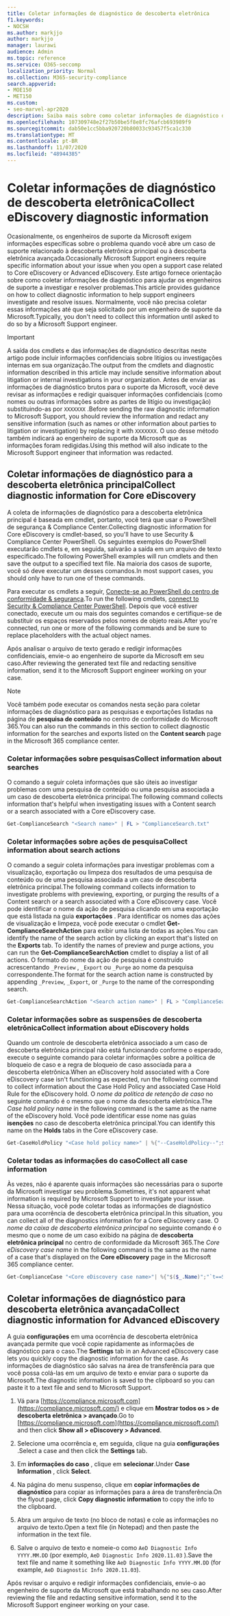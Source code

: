 ```yaml
---
title: Coletar informações de diagnóstico de descoberta eletrônica
f1.keywords:
- NOCSH
ms.author: markjjo
author: markjjo
manager: laurawi
audience: Admin
ms.topic: reference
ms.service: O365-seccomp
localization_priority: Normal
ms.collection: M365-security-compliance
search.appverid:
- MOE150
- MET150
ms.custom:
- seo-marvel-apr2020
description: Saiba mais sobre como coletar informações de diagnóstico de descoberta eletrônica para um caso de suporte da Microsoft.
ms.openlocfilehash: 107309748e2f27b50be5f8e8fc76afcb693989f9
ms.sourcegitcommit: dab50e1cc5bba920720b80033c93457f5ca1c330
ms.translationtype: MT
ms.contentlocale: pt-BR
ms.lasthandoff: 11/07/2020
ms.locfileid: "48944385"
---
```

# <a name="collect-ediscovery-diagnostic-information"></a><span data-ttu-id="0608c-103">Coletar informações de diagnóstico de descoberta eletrônica</span><span class="sxs-lookup"><span data-stu-id="0608c-103">Collect eDiscovery diagnostic information</span></span>

<span data-ttu-id="0608c-104">Ocasionalmente, os engenheiros de suporte da Microsoft exigem informações específicas sobre o problema quando você abre um caso de suporte relacionado à descoberta eletrônica principal ou à descoberta eletrônica avançada.</span><span class="sxs-lookup"><span data-stu-id="0608c-104">Occasionally Microsoft Support engineers require specific information about your issue when you open a support case related to Core eDiscovery or Advanced eDiscovery.</span></span> <span data-ttu-id="0608c-105">Este artigo fornece orientação sobre como coletar informações de diagnóstico para ajudar os engenheiros de suporte a investigar e resolver problemas.</span><span class="sxs-lookup"><span data-stu-id="0608c-105">This article provides guidance on how to collect diagnostic information to help support engineers investigate and resolve issues.</span></span> <span data-ttu-id="0608c-106">Normalmente, você não precisa coletar essas informações até que seja solicitado por um engenheiro de suporte da Microsoft.</span><span class="sxs-lookup"><span data-stu-id="0608c-106">Typically, you don't need to collect this information until asked to do so by a Microsoft Support engineer.</span></span>

> [!IMPORTANT]
> <span data-ttu-id="0608c-107">A saída dos cmdlets e das informações de diagnóstico descritas neste artigo pode incluir informações confidenciais sobre litígios ou investigações internas em sua organização.</span><span class="sxs-lookup"><span data-stu-id="0608c-107">The output from the cmdlets and diagnostic information described in this article may include sensitive information about litigation or internal investigations in your organization.</span></span> <span data-ttu-id="0608c-108">Antes de enviar as informações de diagnóstico brutos para o suporte da Microsoft, você deve revisar as informações e redigir quaisquer informações confidenciais (como nomes ou outras informações sobre as partes de litígio ou investigação) substituindo-as por `XXXXXXX` .</span><span class="sxs-lookup"><span data-stu-id="0608c-108">Before sending the raw diagnostic information to Microsoft Support, you should review the information and redact any sensitive information (such as names or other information about parties to litigation or investigation) by replacing it with `XXXXXXX`.</span></span> <span data-ttu-id="0608c-109">O uso desse método também indicará ao engenheiro de suporte da Microsoft que as informações foram redigidas.</span><span class="sxs-lookup"><span data-stu-id="0608c-109">Using this method will also indicate to the Microsoft Support engineer that information was redacted.</span></span>

## <a name="collect-diagnostic-information-for-core-ediscovery"></a><span data-ttu-id="0608c-110">Coletar informações de diagnóstico para a descoberta eletrônica principal</span><span class="sxs-lookup"><span data-stu-id="0608c-110">Collect diagnostic information for Core eDiscovery</span></span>

<span data-ttu-id="0608c-111">A coleta de informações de diagnóstico para a descoberta eletrônica principal é baseada em cmdlet, portanto, você terá que usar o PowerShell de segurança & Compliance Center.</span><span class="sxs-lookup"><span data-stu-id="0608c-111">Collecting diagnostic information for Core eDiscovery is cmdlet-based, so you'll have to use Security & Compliance Center PowerShell.</span></span> <span data-ttu-id="0608c-112">Os seguintes exemplos do PowerShell executarão cmdlets e, em seguida, salvarão a saída em um arquivo de texto especificado.</span><span class="sxs-lookup"><span data-stu-id="0608c-112">The following PowerShell examples will run cmdlets and then save the output to a specified text file.</span></span> <span data-ttu-id="0608c-113">Na maioria dos casos de suporte, você só deve executar um desses comandos.</span><span class="sxs-lookup"><span data-stu-id="0608c-113">In most support cases, you should only have to run one of these commands.</span></span>

<span data-ttu-id="0608c-114">Para executar os cmdlets a seguir, [Conecte-se ao PowerShell </span> do centro de conformidade & segurança](https://docs.microsoft.com/powershell/exchange/connect-to-scc-powershell).</span><span class="sxs-lookup"><span data-stu-id="0608c-114">To run the following cmdlets, [connect to Security & Compliance Center PowerShell</span>](https://docs.microsoft.com/powershell/exchange/connect-to-scc-powershell).</span></span> <span data-ttu-id="0608c-115">Depois que você estiver conectado, execute um ou mais dos seguintes comandos e certifique-se de substituir os espaços reservados pelos nomes de objeto reais.</span><span class="sxs-lookup"><span data-stu-id="0608c-115">After you're connected, run one or more of the following commands and be sure to replace placeholders with the actual object names.</span></span>

<span data-ttu-id="0608c-116">Após analisar o arquivo de texto gerado e redigir informações confidenciais, envie-o ao engenheiro de suporte da Microsoft em seu caso.</span><span class="sxs-lookup"><span data-stu-id="0608c-116">After reviewing the generated text file and redacting sensitive information, send it to the Microsoft Support engineer working on your case.</span></span>

> [!NOTE]
> <span data-ttu-id="0608c-117">Você também pode executar os comandos nesta seção para coletar informações de diagnóstico para as pesquisas e exportações listadas na página de **pesquisa de conteúdo** no centro de conformidade do Microsoft 365.</span><span class="sxs-lookup"><span data-stu-id="0608c-117">You can also run the commands in this section to collect diagnostic information for the searches and exports listed on the **Content search** page in the Microsoft 365 compliance center.</span></span>

### <a name="collect-information-about-searches"></a><span data-ttu-id="0608c-118">Coletar informações sobre pesquisas</span><span class="sxs-lookup"><span data-stu-id="0608c-118">Collect information about searches</span></span>

<span data-ttu-id="0608c-119">O comando a seguir coleta informações que são úteis ao investigar problemas com uma pesquisa de conteúdo ou uma pesquisa associada a um caso de descoberta eletrônica principal.</span><span class="sxs-lookup"><span data-stu-id="0608c-119">The following command collects information that's helpful when investigating issues with a Content search or a search associated with a Core eDiscovery case.</span></span>

```powershell
Get-ComplianceSearch "<Search name>" | FL > "ComplianceSearch.txt"
```

### <a name="collect-information-about-search-actions"></a><span data-ttu-id="0608c-120">Coletar informações sobre ações de pesquisa</span><span class="sxs-lookup"><span data-stu-id="0608c-120">Collect information about search actions</span></span>

<span data-ttu-id="0608c-121">O comando a seguir coleta informações para investigar problemas com a visualização, exportação ou limpeza dos resultados de uma pesquisa de conteúdo ou de uma pesquisa associada a um caso de descoberta eletrônica principal.</span><span class="sxs-lookup"><span data-stu-id="0608c-121">The following command collects information to investigate problems with previewing, exporting, or purging the results of a Content search or a search associated with a Core eDiscovery case.</span></span> <span data-ttu-id="0608c-122">Você pode identificar o nome da ação de pesquisa clicando em uma exportação que está listada na guia **exportações** . Para identificar os nomes das ações de visualização e limpeza, você pode executar o cmdlet **Get-ComplianceSearchAction** para exibir uma lista de todas as ações.</span><span class="sxs-lookup"><span data-stu-id="0608c-122">You can identify the name of the search action by clicking an export that's listed on the **Exports** tab. To identify the names of preview and purge actions, you can run the **Get-ComplianceSearchAction** cmdlet to display a list of all actions.</span></span> <span data-ttu-id="0608c-123">O formato do nome da ação de pesquisa é construído acrescentando `_Preview` , `_Export` ou `_Purge` ao nome da pesquisa correspondente.</span><span class="sxs-lookup"><span data-stu-id="0608c-123">The format for the search action name is constructed by appending `_Preview`, `_Export`, or `_Purge` to the name of the corresponding search.</span></span>

```powershell
Get-ComplianceSearchAction "<Search action name>" | FL > "ComplianceSearchAction.txt"
```

### <a name="collect-information-about-ediscovery-holds"></a><span data-ttu-id="0608c-124">Coletar informações sobre as suspensões de descoberta eletrônica</span><span class="sxs-lookup"><span data-stu-id="0608c-124">Collect information about eDiscovery holds</span></span>

<span data-ttu-id="0608c-125">Quando um controle de descoberta eletrônica associado a um caso de descoberta eletrônica principal não está funcionando conforme o esperado, execute o seguinte comando para coletar informações sobre a política de bloqueio de caso e a regra de bloqueio de caso associada para a descoberta eletrônica.</span><span class="sxs-lookup"><span data-stu-id="0608c-125">When an eDiscovery hold associated with a Core eDiscovery case isn't functioning as expected, run the following command to collect information about the Case Hold Policy and associated Case Hold Rule for the eDiscovery hold.</span></span> <span data-ttu-id="0608c-126">O *nome da política de retenção de caso* no seguinte comando é o mesmo que o nome da descoberta eletrônica.</span><span class="sxs-lookup"><span data-stu-id="0608c-126">The *Case hold policy name* in the following command is the same as the name of the eDiscovery hold.</span></span> <span data-ttu-id="0608c-127">Você pode identificar esse nome nas guias **isenções** no caso de descoberta eletrônica principal.</span><span class="sxs-lookup"><span data-stu-id="0608c-127">You can identify this name on the **Holds** tabs in the Core eDiscovery case.</span></span>

```powershell
Get-CaseHoldPolicy "<Case hold policy name>" | %{"--CaseHoldPolicy--";$_|FL;"--CaseHoldRule--";Get-CaseHoldRule -Policy $_.Name | FL} > "eDiscoveryCaseHold.txt"
```

### <a name="collect-all-case-information"></a><span data-ttu-id="0608c-128">Coletar todas as informações do caso</span><span class="sxs-lookup"><span data-stu-id="0608c-128">Collect all case information</span></span>

<span data-ttu-id="0608c-129">Às vezes, não é aparente quais informações são necessárias para o suporte da Microsoft investigar seu problema.</span><span class="sxs-lookup"><span data-stu-id="0608c-129">Sometimes, it's not apparent what information is required by Microsoft Support to investigate your issue.</span></span> <span data-ttu-id="0608c-130">Nessa situação, você pode coletar todas as informações de diagnóstico para uma ocorrência de descoberta eletrônica principal.</span><span class="sxs-lookup"><span data-stu-id="0608c-130">In this situation, you can collect all of the diagnostics information for a Core eDiscovery case.</span></span> <span data-ttu-id="0608c-131">O *nome da caixa de descoberta eletrônica principal* no seguinte comando é o mesmo que o nome de um caso exibido na página de **descoberta eletrônica principal** no centro de conformidade da Microsoft 365.</span><span class="sxs-lookup"><span data-stu-id="0608c-131">The *Core eDiscovery case name* in the following command is the same as the name of a case that's displayed on the **Core eDiscovery** page in the Microsoft 365 compliance center.</span></span>

```powershell
Get-ComplianceCase "<Core eDiscovery case name>"| %{"$($_.Name)";"`t==Searches==";Get-ComplianceSearch -Case $_.Name | FL;"`t==Search Actions==";Get-ComplianceSearchAction -Case $_.Name |FL;"`t==Holds==";Get-CaseHoldPolicy -Case $_.Name | %{$_|FL;"`t`t ==$($_.Name) Rules==";Get-CaseHoldRule -Policy $_.Name | FL}} > "eDiscoveryCase.txt"
```

## <a name="collect-diagnostic-information-for-advanced-ediscovery"></a><span data-ttu-id="0608c-132">Coletar informações de diagnóstico para descoberta eletrônica avançada</span><span class="sxs-lookup"><span data-stu-id="0608c-132">Collect diagnostic information for Advanced eDiscovery</span></span>

<span data-ttu-id="0608c-133">A guia **configurações** em uma ocorrência de descoberta eletrônica avançada permite que você copie rapidamente as informações de diagnóstico para o caso.</span><span class="sxs-lookup"><span data-stu-id="0608c-133">The **Settings** tab in an Advanced eDiscovery case lets you quickly copy the diagnostic information for the case.</span></span> <span data-ttu-id="0608c-134">As informações de diagnóstico são salvas na área de transferência para que você possa colá-las em um arquivo de texto e enviar para o suporte da Microsoft.</span><span class="sxs-lookup"><span data-stu-id="0608c-134">The diagnostic information is saved to the clipboard so you can paste it to a text file and send to Microsoft Support.</span></span>

1. <span data-ttu-id="0608c-135">Vá para [https://compliance.microsoft.com](https://compliance.microsoft.com/) e clique em **Mostrar todos os > de descoberta eletrônica > avançado**.</span><span class="sxs-lookup"><span data-stu-id="0608c-135">Go to [https://compliance.microsoft.com](https://compliance.microsoft.com/) and then click **Show all > eDiscovery > Advanced**.</span></span>

2. <span data-ttu-id="0608c-136">Selecione uma ocorrência e, em seguida, clique na guia **configurações** .</span><span class="sxs-lookup"><span data-stu-id="0608c-136">Select a case and then click the **Settings** tab.</span></span>

3. <span data-ttu-id="0608c-137">Em **informações do caso** , clique em **selecionar**.</span><span class="sxs-lookup"><span data-stu-id="0608c-137">Under **Case Information** , click **Select**.</span></span>

4. <span data-ttu-id="0608c-138">Na página do menu suspenso, clique em **copiar informações de diagnóstico** para copiar as informações para a área de transferência.</span><span class="sxs-lookup"><span data-stu-id="0608c-138">On the flyout page, click **Copy diagnostic information** to copy the info to the clipboard.</span></span>

5. <span data-ttu-id="0608c-139">Abra um arquivo de texto (no bloco de notas) e cole as informações no arquivo de texto.</span><span class="sxs-lookup"><span data-stu-id="0608c-139">Open a text file (in Notepad) and then paste the information in the text file.</span></span>

6. <span data-ttu-id="0608c-140">Salve o arquivo de texto e nomeie-o como `AeD Diagnostic Info YYYY.MM.DD` (por exemplo, `AeD Diagnostic Info 2020.11.03` ).</span><span class="sxs-lookup"><span data-stu-id="0608c-140">Save the text file and name it something like `AeD Diagnostic Info YYYY.MM.DD` (for example, `AeD Diagnostic Info 2020.11.03`).</span></span>

<span data-ttu-id="0608c-141">Após revisar o arquivo e redigir informações confidenciais, envie-o ao engenheiro de suporte da Microsoft que está trabalhando no seu caso.</span><span class="sxs-lookup"><span data-stu-id="0608c-141">After reviewing the file and redacting sensitive information, send it to the Microsoft Support engineer working on your case.</span></span>
